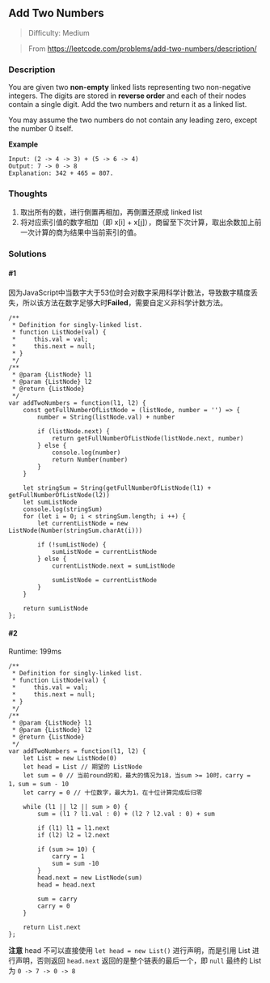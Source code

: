 ## Add Two Numbers

> Difficulty: Medium

> From https://leetcode.com/problems/add-two-numbers/description/

### Description

You are given two **non-empty** linked lists representing two non-negative integers. The digits are stored in **reverse order** and each of their nodes contain a single digit. Add the two numbers and return it as a linked list.

You may assume the two numbers do not contain any leading zero, except the number 0 itself.

**Example**
```
Input: (2 -> 4 -> 3) + (5 -> 6 -> 4)
Output: 7 -> 0 -> 8
Explanation: 342 + 465 = 807.
``` 

### Thoughts
1. 取出所有的数，进行倒置再相加，再倒置还原成 linked list
2. 将对应索引值的数字相加（即 x[i] + x[j]），商留至下次计算，取出余数加上前一次计算的商为结果中当前索引的值。

### Solutions

#### #1
因为JavaScript中当数字大于53位时会对数字采用科学计数法，导致数字精度丢失，所以该方法在数字足够大时**Failed**，需要自定义非科学计数方法。
```
/**
 * Definition for singly-linked list.
 * function ListNode(val) {
 *     this.val = val;
 *     this.next = null;
 * }
 */
/**
 * @param {ListNode} l1
 * @param {ListNode} l2
 * @return {ListNode}
 */
var addTwoNumbers = function(l1, l2) {
    const getFullNumberOfListNode = (listNode, number = '') => {
        number = String(listNode.val) + number
        
        if (listNode.next) {
            return getFullNumberOfListNode(listNode.next, number)
        } else {
            console.log(number)
            return Number(number)
        }
    }
    
    let stringSum = String(getFullNumberOfListNode(l1) + getFullNumberOfListNode(l2))
    let sumListNode
    console.log(stringSum)
    for (let i = 0; i < stringSum.length; i ++) {
        let currentListNode = new ListNode(Number(stringSum.charAt(i)))
        
        if (!sumListNode) {
            sumListNode = currentListNode
        } else {
            currentListNode.next = sumListNode
            
            sumListNode = currentListNode
        }
    }
    
    return sumListNode
};
```

#### #2
Runtime: 199ms
```
/**
 * Definition for singly-linked list.
 * function ListNode(val) {
 *     this.val = val;
 *     this.next = null;
 * }
 */
/**
 * @param {ListNode} l1
 * @param {ListNode} l2
 * @return {ListNode}
 */
var addTwoNumbers = function(l1, l2) {
    let List = new ListNode(0)
    let head = List // 期望的 ListNode
    let sum = 0 // 当前round的和，最大的情况为18，当sum >= 10时，carry = 1，sum = sum - 10
    let carry = 0 // 十位数字，最大为1，在十位计算完成后归零
    
    while (l1 || l2 || sum > 0) {
        sum = (l1 ? l1.val : 0) + (l2 ? l2.val : 0) + sum
        
        if (l1) l1 = l1.next
        if (l2) l2 = l2.next
        
        if (sum >= 10) {
            carry = 1
            sum = sum -10
        }
        head.next = new ListNode(sum)
        head = head.next
        
        sum = carry
        carry = 0
    }
    
    return List.next
};
```
**注意** head 不可以直接使用 ``let head = new List()`` 进行声明，而是引用 List 进行声明，否则返回 ``head.next`` 返回的是整个链表的最后一个，即 ``null``
最终的 List 为 ``0 -> 7 -> 0 -> 8``